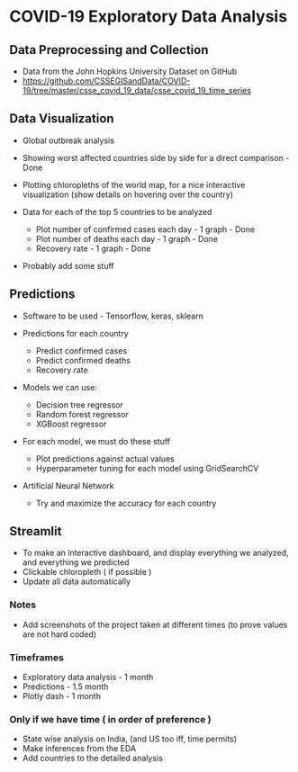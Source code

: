 # COVID-19 Exploratory Data Analysis

## Data Preprocessing and Collection

- Data from the John Hopkins University Dataset on GitHub
- https://github.com/CSSEGISandData/COVID-19/tree/master/csse_covid_19_data/csse_covid_19_time_series

## Data Visualization

- Global outbreak analysis

- Showing worst affected countries side by side for a direct comparison - Done

- Plotting chloropleths of the world map, for a nice interactive visualization (show details on hovering over the country)

- Data for each of the top 5 countries to be analyzed
    - Plot number of confirmed cases each day - 1 graph - Done
    - Plot number of deaths each day - 1 graph - Done
    - Recovery rate - 1 graph - Done
    
- Probably add some stuff

## Predictions

- Software to be used - Tensorflow, keras, sklearn

- Predictions for each country
    - Predict confirmed cases
    - Predict confirmed deaths
    - Recovery rate

- Models we can use:
    - Decision tree regressor
    - Random forest regressor
    - XGBoost regressor

- For each model, we must do these stuff
    - Plot predictions against actual values
    - Hyperparameter tuning for each model using GridSearchCV

- Artificial Neural Network
    - Try and maximize the accuracy for each country

## Streamlit

- To make an interactive dashboard, and display everything we analyzed, and everything we predicted
- Clickable chloropleth ( if possible )
- Update all data automatically

### Notes
- Add screenshots of the project taken at different times (to prove values are not hard coded)

### Timeframes
- Exploratory data analysis - 1 month
- Predictions - 1.5 month
- Plotly dash - 1 month

### Only if we have time ( in order of preference )

- State wise analysis on India, (and US too iff, time permits)
- Make inferences from the EDA
- Add countries to the detailed analysis
